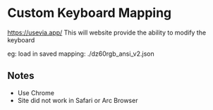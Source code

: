 # Custom Keyboard Mapping

https://usevia.app/
This will website provide the ability to modify the keyboard

eg: load in saved mapping: ./dz60rgb_ansi_v2.json

## Notes

- Use Chrome
- Site did not work in Safari or Arc Browser
